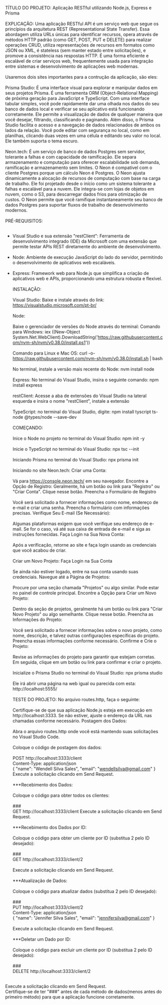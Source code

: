 TÍTULO DO PROJETO:
Aplicação RESTful utilizando Node.js, Express e Prisma
<br><br>
EXPLICAÇÃO:
Uma aplicação RESTful API é um serviço web que segue os princípios da arquitetura REST (Representational State Transfer). Essa abordagem utiliza URLs únicas para identificar recursos, opera através de métodos HTTP padrão (como GET, POST, PUT e DELETE) para realizar operações CRUD, utiliza representações de recursos em formatos como JSON ou XML, é stateless (sem manter estado entre solicitações), e promove a consistência nas respostas HTTP. É uma forma eficiente e escalável de criar serviços web, frequentemente usada para integração entre sistemas e desenvolvimento de aplicações web modernas.
<br><br>
Usaremos dois sites importantes para a contrução da aplicação, são eles:
<br><br>
Prisma Studio:
É uma interface visual para explorar e manipular dados em seus projetos Prisma. É uma ferramenta ORM (Object-Relational Mapping) de próxima geração para JavaScript e TypeScript. Com uma interface tabular simples, você pode rapidamente dar uma olhada nos dados do seu banco de dados local e verificar se seu aplicativo está funcionando corretamente. Ele permite a visualização de dados de qualquer maneira que você desejar, filtrando, classificando e paginando. Além disso, o Prisma Studio facilita o acesso e a navegação de dados relacionados de ambos os lados da relação. Você pode editar com segurança no local, como em planilhas, clicando duas vezes em uma célula e editando seu valor no local. Ele também suporta o tema escuro.
<br><br>
Neon.tech:
É um serviço de banco de dados Postgres sem servidor, tolerante a falhas e com capacidade de ramificação. Ele separa armazenamento e computação para oferecer escalabilidade sob demanda, ramificação e armazenamento sem limites. O Neon é compatível com o cliente Postgres porque um cálculo Neon é Postgres. O Neon ajusta dinamicamente a alocação de recursos de computação com base na carga de trabalho. Ele foi projetado desde o início como um sistema tolerante a falhas e escalável para a nuvem. Ele integra-se com lojas de objetos em nuvem, como o S3, para descarregar dados frios para otimização de custos. O Neon permite que você ramifique instantaneamente seu banco de dados Postgres para suportar fluxos de trabalho de desenvolvimento modernos.
<br><br>
PRÉ-REQUISITOS:
<br><br>
- Visual Studio e sua extensão "restClient":
Ferramenta de desenvolvimento integrado (IDE) da Microsoft com uma extensão que permite testar APIs REST diretamente do ambiente de desenvolvimento.
<br><br>
- Node: 
Ambiente de execução JavaScript do lado do servidor, permitindo o desenvolvimento de aplicativos web escaláveis.
<br><br>
- Express:
Framework web para Node.js que simplifica a criação de aplicativos web e APIs, proporcionando uma estrutura robusta e flexível.
<br><br>
INSTALAÇÃO:
<br><br>
Visual Studio:
Baixe e instale através do link:
https://visualstudio.microsoft.com/pt-br/
<br><br>
Node:
<br><br>
Baixe o gerenciador de versões do Node através do terminal:
Comando para Windows:
iex ((New-Object System.Net.WebClient).DownloadString('https://raw.githubusercontent.com/nvm-sh/nvm/v0.38.0/install.ps1'))
<br><br>
Comando para Linux e Mac OS:
curl -o- https://raw.githubusercontent.com/nvm-sh/nvm/v0.38.0/install.sh | bash
<br><br>
No terminal, instale a versão mais recente do Node:
nvm install node
<br><br>
Express:
No terminal do Visual Studio, insira o seguinte comando:
npm install express
<br><br>
restClient:
Acesse a aba de extensões do Visual Studio na lateral esquerda e insira o nome "restClient", instale a extensão
<br><br>
TypeScript:
no terminal do Visual Studio, digite:
npm install tyscript ts-node @types/node --save-dev
<br><br>
COMEÇANDO:
<br><br>
Inice o Node no projeto no terminal do Visual Studio:
npm init -y
<br><br>
Inicie o TypeScript no terminal do Visual Studio:
npx tsc --init
<br><br>
Iniciando Prisma no terminal do Visual Studio:
npx prisma init
<br><br>
Iniciando no site Neon.tech:
Criar uma Conta:
<br><br>
Vá para https://console.neon.tech/ em seu navegador.
Encontre a Opção de Registro:
Geralmente, há um botão ou link para "Registro" ou "Criar Conta". Clique nesse botão.
Preencha o Formulário de Registro
<br><br>
Você será solicitado a fornecer informações como nome, endereço de e-mail e criar uma senha. Preencha o formulário com informações precisas.
Verifique Seu E-mail (Se Necessário):
<br><br>
Algumas plataformas exigem que você verifique seu endereço de e-mail. Se for o caso, vá até sua caixa de entrada de e-mail e siga as instruções fornecidas.
Faça Login na Sua Nova Conta:
<br><br>
Após a verificação, retorne ao site e faça login usando as credenciais que você acabou de criar.
<br><br>
Criar um Novo Projeto:
Faça Login na Sua Conta
<br><br>
Se ainda não estiver logado, entre na sua conta usando suas credenciais.
Navegue até a Página de Projetos:
<br><br>
Procure por uma seção chamada "Projetos" ou algo similar. Pode estar no painel de controle principal.
Encontre a Opção para Criar um Novo Projeto:
<br><br>
Dentro da seção de projetos, geralmente há um botão ou link para "Criar Novo Projeto" ou algo semelhante. Clique nesse botão.
Preencha as Informações do Projeto:
<br><br>
Você será solicitado a fornecer informações sobre o novo projeto, como nome, descrição, e talvez outras configurações específicas do projeto. Preencha essas informações conforme necessário.
Confirme e Crie o Projeto:
<br><br>
Revise as informações do projeto para garantir que estejam corretas. Em seguida, clique em um botão ou link para confirmar e criar o projeto.
<br><br>
Inicialize o Prisma Studio no terminal do Visual Studio:
npx prisma studio
<br><br>
Ele irá abrir uma página na web igual ou parecida com esta:
http://localhost:5555/
<br><br>
TESTE DO PROJETO:
No arquivo routes.http, faça o seguinte:
<br><br>
Certifique-se de que sua aplicação Node.js esteja em execução em http://localhost:3333. Se não estiver, ajuste o endereço da URL nas chamadas conforme necessário.
Postagem dos Dados:
<br><br>
Abra o arquivo routes.http onde você está mantendo suas solicitações no Visual Studio Code.
<br><br>
Coloque o código de postagem dos dados:
<br><br>
POST http://localhost:3333/client<br>
Content-Type: application/json<br>
{
  "name": "Wendell Silva Sales",
  "email": "wendellsilva@gmail.com"
}
<br>Execute a solicitação clicando em Send Request.
<br><br>
***Recebimento dos Dados:
<br><br>
Coloque o código para obter todos os clientes:
<br><br>
###<br>
GET http://localhost:3333/client
Execute a solicitação clicando em Send Request.
<br><br>
***Recebimento dos Dados por ID:
<br><br>
Coloque o código para obter um cliente por ID (substitua 2 pelo ID desejado):
<br><br>
###<br>
GET http://localhost:3333/client/2
<br><br>
Execute a solicitação clicando em Send Request.
<br><br>
***Atualização de Dados:
<br><br>
Coloque o código para atualizar dados (substitua 2 pelo ID desejado):
<br><br>
###<br>
PUT http://localhost:3333/client/2<br>
Content-Type: application/json<br>
{
  "name": "Jennifer Silva Sales",
  "email": "jennifersilva@gmail.com"
} 
<br><br>
Execute a solicitação clicando em Send Request.
<br><br>
***Deletar um Dado por ID:
<br><br>
Coloque o código para excluir um cliente por ID (substitua 2 pelo ID desejado):
<br><br>
###<br>
DELETE http://localhost:3333/client/2
<br>
Execute a solicitação clicando em Send Request.
<br>
Certifique-se de ter "###" antes de cada método de dados(menos antes do primeiro método) para que a aplicação funcione corretamente.
